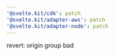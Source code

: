 ```yaml
---
'@svelte.kit/cdk': patch
'@svelte.kit/adapter-aws': patch
'@svelte.kit/adapter-node': patch
---
```


revert: origin group bad

